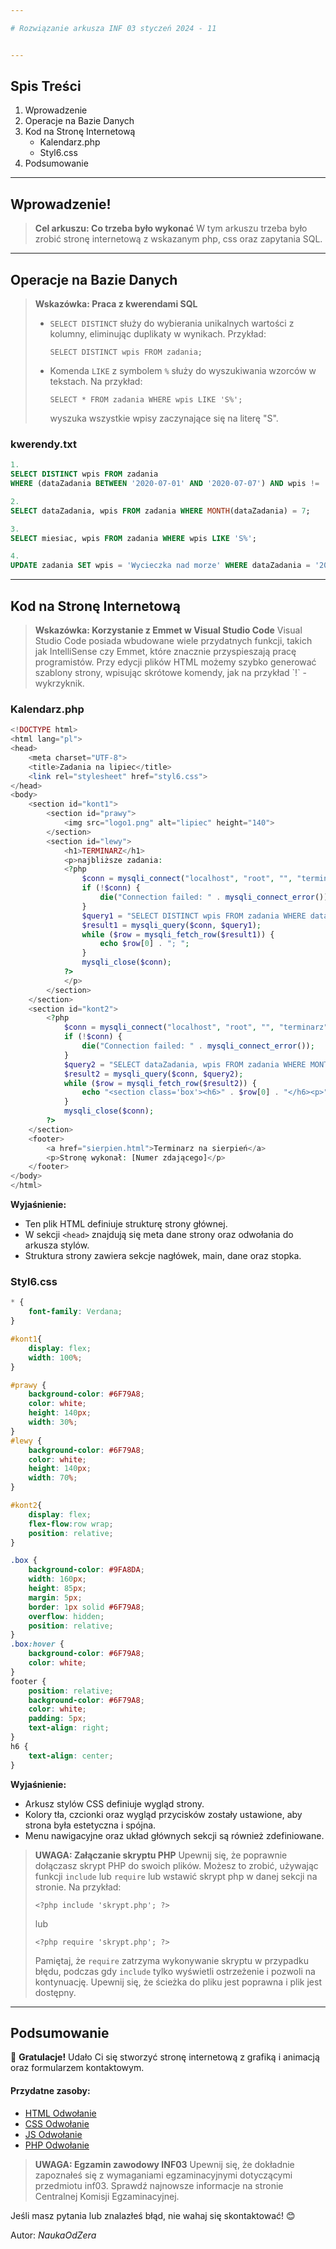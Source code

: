 ```yaml
---

# Rozwiązanie arkusza INF 03 styczeń 2024 - 11


---
```


## Spis Treści

1. Wprowadzenie
2. Operacje na Bazie Danych
3. Kod na Stronę Internetową
    - Kalendarz.php
    - Styl6.css
4. Podsumowanie

---

## Wprowadzenie!

<blockquote class="introduction">
                <strong>Cel arkuszu: Co trzeba było wykonać</strong>
                W tym arkuszu trzeba było zrobić stronę internetową z wskazanym php, css oraz zapytania SQL.
</blockquote>

---

## Operacje na Bazie Danych

<blockquote className="info">
   <strong>Wskazówka: Praca z kwerendami SQL</strong>
    <ul>
        <li>
            <code>SELECT DISTINCT</code> służy do wybierania unikalnych wartości z kolumny, eliminując duplikaty w wynikach. Przykład:
            <pre><code>SELECT DISTINCT wpis FROM zadania;</code></pre>
        </li>
        <li>
            Komenda <code>LIKE</code> z symbolem <code>%</code> służy do wyszukiwania wzorców w tekstach. Na przykład:
            <pre><code>SELECT * FROM zadania WHERE wpis LIKE 'S%';</code></pre>
            wyszuka wszystkie wpisy zaczynające się na literę "S".
        </li>
    </ul>
</blockquote>

### kwerendy.txt

```sql
1.
SELECT DISTINCT wpis FROM zadania 
WHERE (dataZadania BETWEEN '2020-07-01' AND '2020-07-07') AND wpis != '';

2.
SELECT dataZadania, wpis FROM zadania WHERE MONTH(dataZadania) = 7;

3.
SELECT miesiac, wpis FROM zadania WHERE wpis LIKE 'S%';

4.
UPDATE zadania SET wpis = 'Wycieczka nad morze' WHERE dataZadania = '2020-07-18';
```

---


## Kod na Stronę Internetową

<blockquote className="info">
    <strong>Wskazówka: Korzystanie z Emmet w Visual Studio Code</strong>
    Visual Studio Code posiada wbudowane wiele przydatnych funkcji, takich jak IntelliSense czy Emmet, które znacznie przyspieszają pracę programistów. Przy edycji plików HTML możemy szybko generować szablony strony, wpisując skrótowe komendy, jak na przykład `!` - wykrzyknik.
</blockquote>

<CodeGroup>
    <CodeGroupItem title="kalendarz.php">
      
### Kalendarz.php
      
```php
<!DOCTYPE html>
<html lang="pl">
<head>
    <meta charset="UTF-8">
    <title>Zadania na lipiec</title>
    <link rel="stylesheet" href="styl6.css">
</head>
<body>
    <section id="kont1">
        <section id="prawy">
            <img src="logo1.png" alt="lipiec" height="140">
        </section>
        <section id="lewy">
            <h1>TERMINARZ</h1>
            <p>najbliższe zadania:
            <?php
                $conn = mysqli_connect("localhost", "root", "", "terminarz");
                if (!$conn) {
                    die("Connection failed: " . mysqli_connect_error());
                }
                $query1 = "SELECT DISTINCT wpis FROM zadania WHERE dataZadania BETWEEN '2020-07-01' AND '2020-07-07' AND wpis != ''";
                $result1 = mysqli_query($conn, $query1);
                while ($row = mysqli_fetch_row($result1)) {
                    echo $row[0] . "; ";
                }
                mysqli_close($conn);
            ?>
            </p>
        </section>
    </section>
    <section id="kont2">
        <?php
            $conn = mysqli_connect("localhost", "root", "", "terminarz");
            if (!$conn) {
                die("Connection failed: " . mysqli_connect_error());
            }
            $query2 = "SELECT dataZadania, wpis FROM zadania WHERE MONTH(dataZadania) = 7";
            $result2 = mysqli_query($conn, $query2);
            while ($row = mysqli_fetch_row($result2)) {
                echo "<section class='box'><h6>" . $row[0] . "</h6><p>" . $row[1] . "</p></section>";
            }
            mysqli_close($conn);
        ?>
    </section>
    <footer>
        <a href="sierpien.html">Terminarz na sierpień</a>
        <p>Stronę wykonał: [Numer zdającego]</p>
    </footer>
</body>
</html>
```

**Wyjaśnienie:**
- Ten plik HTML definiuje strukturę strony głównej.
- W sekcji `<head>` znajdują się meta dane strony oraz odwołania do arkusza stylów.
- Struktura strony zawiera sekcje nagłówek, main, dane oraz stopka.

</CodeGroupItem>
<CodeGroupItem title="styl6.css">

### Styl6.css

```css
* {
    font-family: Verdana;
}

#kont1{
    display: flex;
    width: 100%;
}

#prawy {
    background-color: #6F79A8;
    color: white;
    height: 140px;
    width: 30%;
}
#lewy {
    background-color: #6F79A8;
    color: white;
    height: 140px;
    width: 70%;
}

#kont2{
    display: flex;
    flex-flow:row wrap;
    position: relative;
}

.box {
    background-color: #9FA8DA;
    width: 160px;
    height: 85px;
    margin: 5px;
    border: 1px solid #6F79A8;
    overflow: hidden;
    position: relative;
}
.box:hover {
    background-color: #6F79A8;
    color: white;
}
footer {
    position: relative;
    background-color: #6F79A8;
    color: white;
    padding: 5px;
    text-align: right;
}
h6 {
    text-align: center;
}
```
**Wyjaśnienie:**
- Arkusz stylów CSS definiuje wygląd strony.
- Kolory tła, czcionki oraz wygląd przycisków zostały ustawione, aby strona była estetyczna i spójna.
- Menu nawigacyjne oraz układ głównych sekcji są również zdefiniowane.

</CodeGroupItem>
</CodeGroup>


<blockquote className="warning">
    <strong>UWAGA: Załączanie skryptu PHP</strong>
    Upewnij się, że poprawnie dołączasz skrypt PHP do swoich plików. Możesz to zrobić, używając funkcji <code>include</code> lub <code>require</code> lub wstawić skrypt php w danej sekcji na stronie. Na przykład:
    <pre><code>&lt;?php include 'skrypt.php'; ?&gt;</code></pre>
    lub
    <pre><code>&lt;?php require 'skrypt.php'; ?&gt;</code></pre>
    Pamiętaj, że <code>require</code> zatrzyma wykonywanie skryptu w przypadku błędu, podczas gdy <code>include</code> tylko wyświetli ostrzeżenie i pozwoli na kontynuację. Upewnij się, że ścieżka do pliku jest poprawna     i plik jest dostępny.
    
</blockquote>

---

## Podsumowanie

🎉 **Gratulacje!** Udało Ci się stworzyć stronę internetową z grafiką i animacją oraz formularzem kontaktowym.

#### Przydatne zasoby:
- [HTML Odwołanie](https://developer.mozilla.org/en-US/docs/Web/HTML)
- [CSS Odwołanie](https://developer.mozilla.org/en-US/docs/Web/CSS)
- [JS Odwołanie](https://developer.mozilla.org/en-US/docs/Web/JavaScript)
- [PHP Odwołanie](https://phpkurs.pl/)

<blockquote className="danger">
                <strong>UWAGA: Egzamin zawodowy INF03</strong>
                Upewnij się, że dokładnie zapoznałeś się z wymaganiami egzaminacyjnymi dotyczącymi przedmiotu inf03. Sprawdź najnowsze informacje na stronie Centralnej Komisji Egzaminacyjnej.
</blockquote>

Jeśli masz pytania lub znalazłeś błąd, nie wahaj się skontaktować! 😊

Autor: *NaukaOdZera*
